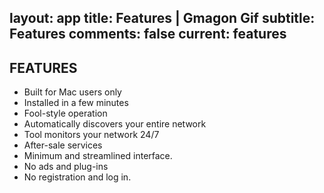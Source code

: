 layout: app
title: Features | Gmagon Gif
subtitle: Features
comments: false
current: features
---

## FEATURES
- Built for Mac users only
- Installed in a few minutes
- Fool-style operation
- Automatically discovers your entire network
- Tool monitors your network 24/7
- After-sale services
- Minimum and streamlined interface.
- No ads and plug-ins
- No registration and log in. 

 


